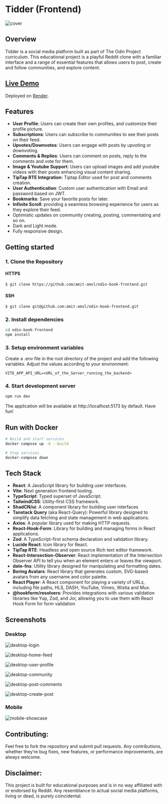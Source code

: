 # Tidder (Frontend)

![cover](public/tidder_logo_cover.png)

## Overview

Tidder is a social media platform built as part of The Odin Project curriculum. This educational project is a playful Reddit clone with a familiar interface and a range of essential features that allows users to post, create and follow communities, and explore content.

## [Live Demo](https://tidder-frontend.onrender.com)

Deployed on [Render](https://render.com/).

## Features

- **User Profile**: Users can create their own profiles, and customize their profile picture.
- **Subscriptions**: Users can subscribe to communities to see their posts on their feed.
- **Upvotes/Downvotes**: Users can engage with posts by upvoting or downvoting.
- **Comments & Replies**: Users can comment on posts, reply to the comments and vote for them.
- **Image & Youtube Support**: Users can upload images and add youtube videos with their posts enhancing visual content sharing.
- **TipTap RTE Integration**: Tiptap Editor used for post and comments creation.
- **User Authentication**: Custom user authentication with Email and password based on JWT.
- **Bookmarks**: Save your favorite posts for later.
- **Infinite Scroll**: providing a seamless browsing experience for users as they explore their feed.
- Optimistic updates on community creating, posting, commentating and so on.
- Dark and Light mode.
- Fully responsive design.

## Getting started

### 1. Clone the Repository

#### HTTPS

```bash
$ git clone https://github.com/amit-amsl/odin-book-frontend.git
```

#### SSH

```bash
$ git clone git@github.com:amit-amsl/odin-book-frontend.git
```

### 2. Install dependencies

```bash
cd odin-book-frontend
npm install
```

### 3. Setup environment variables

Create a .env file in the root directory of the project and add the following variables. Adjust the values according to your environment:

```
VITE_APP_API_URL=<URL_of_the_Server_running_the_backend>
```

### 4. Start development server

```bash
npm run dev
```

The application will be available at http://localhost:5173 by default.
Have fun!

## Run with Docker

```bash
# Build and start services
docker compose up -d --build

# Stop services
docker-compose down
```

## Tech Stack

- **React**: A JavaScript library for building user interfaces.
- **Vite**: Next generation frontend tooling.
- **TypeScript**: Typed superset of JavaScript.
- **TailwindCSS**: Utility-first CSS framework.
- **ShadCN/ui**: A component library for building user interfaces
- **Tanstack Query** (aka React-Query): Powerful library designed to simplify data fetching and state management in web applications.
- **Axios**: A popular library used for making HTTP requests.
- **React-Hook-Form**: Library for building and managing forms in React applications.
- **Zod**: A TypeScript-first schema declaration and validation library.
- **Lucide React**: Icon library for React.
- **TipTap RTE**: Headless and open source Rich text editor framework.
- **React-Intersection-Observer**: React implementation of the Intersection Observer API to tell you when an element enters or leaves the viewport.
- **date-fns**: Utility library designed for manipulating and formatting dates.
- **Boring Avatars**: React library that generates custom, SVG-based avatars from any username and color palette.
- **React Player**: A React component for playing a variety of URLs, including file paths, HLS, DASH, YouTube, Vimeo, Wistia and Mux.
- **@hookform/resolvers**: Provides integrations with various validation libraries like Yup, Zod, and Joi, allowing you to use them with React Hook Form for form validation

## Screenshots

### Desktop

![desktop-login](public/screenshots-dekstop/tidder-login.PNG)

![desktop-home-feed](public/screenshots-dekstop/tidder-home-feed.PNG)

![desktop-user-profile](public/screenshots-dekstop/tidder-profile.PNG)

![desktop-community](public/screenshots-dekstop/tidder-community.PNG)

![desktop-post-comments](public/screenshots-dekstop/tidder-post-with-comments.PNG)

![desktop-create-post](public/screenshots-dekstop/tidder-createpost.PNG)

### Mobile

![mobile-showcase](public/screenshots-mobile/tidder.svg)

## Contributing:

Feel free to fork the repository and submit pull requests. Any contributions, whether they’re bug fixes, new features, or performance improvements, are always welcome.

## Disclaimer:

This project is built for educational purposes and is in no way affiliated with or endorsed by Reddit. Any resemblance to actual social media platforms, living or dead, is purely coincidental.

